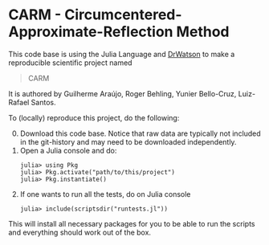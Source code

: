 # CARM - Circumcentered-Approximate-Reflection Method

This code base is using the Julia Language and [DrWatson](https://juliadynamics.github.io/DrWatson.jl/stable/)
to make a reproducible scientific project named
> CARM

It is authored by Guilherme Araújo, Roger Behling, Yunier Bello-Cruz, Luiz-Rafael Santos.

To (locally) reproduce this project, do the following:

0. Download this code base. Notice that raw data are typically not included in the
   git-history and may need to be downloaded independently.
1. Open a Julia console and do:
   ```
   julia> using Pkg
   julia> Pkg.activate("path/to/this/project")
   julia> Pkg.instantiate()
   ```
2. If one wants to run all the tests, do on Julia console
   ```
   julia> include(scriptsdir("runtests.jl"))
   ```

This will install all necessary packages for you to be able to run the scripts and
everything should work out of the box.

